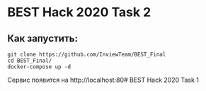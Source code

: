 # BEST Hack 2020 Task 2

## Как запустить:
```shell
git clone https://github.com/InviewTeam/BEST_Final
cd BEST_Final/
docker-compose up -d
```
Сервис появится на http://localhost:80# BEST Hack 2020 Task 1
